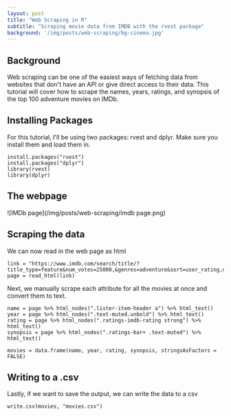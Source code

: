 ```yaml
---
layout: post
title: "Web Scraping in R"
subtitle: "Scraping movie data from IMDB with the rvest package"
background: '/img/posts/web-scraping/bg-cinema.jpg'
---
```


## Background
Web scraping can be one of the easiest ways of fetching data from websites that don't have an API or give direct access to their data. This tutorial will cover how to scrape the names, years, ratings, and synopsis of the top 100 adventure movies on IMDb.

## Installing Packages
For this tutorial, I'll be using two packages: rvest and dplyr. Make sure you install them and load them in.
```
install.packages("rvest")
install.packages("dplyr")
library(rvest)
library(dplyr)
```


## The webpage
![IMDb page](/img/posts/web-scraping/imdb page.png)

## Scraping the data
We can now read in the web page as html
```
link = "https://www.imdb.com/search/title/?title_type=feature&num_votes=25000,&genres=adventure&sort=user_rating,desc"
page = read_html(link)
```

Next, we manually scrape each attribute for all the movies at once and convert them to text.
```
name = page %>% html_nodes(".lister-item-header a") %>% html_text()
year = page %>% html_nodes(".text-muted.unbold") %>% html_text()
rating = page %>% html_nodes(".ratings-imdb-rating strong") %>% html_text()
synopsis = page %>% html_nodes(".ratings-bar+ .text-muted") %>% html_text()

movies = data.frame(name, year, rating, synopsis, stringsAsFactors = FALSE)
```

## Writing to a .csv
Lastly, if we want to save the output, we can write the data to a csv
```
write.csv(movies, "movies.csv")
```